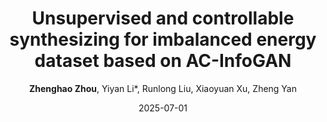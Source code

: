 ---
title: "Unsupervised and controllable synthesizing for imbalanced energy dataset based on AC-InfoGAN"
collection: publications
type: journal  
permalink: /publication/2025-AC-InfoGAN
excerpt: ''
date: 2025-07-01
author: <b>Zhenghao Zhou</b>, Yiyan Li*, Runlong Liu, Xiaoyuan Xu, Zheng Yan
venue: 'Applied Energy'
slidesurl: 
paperurl: 
citation: 
---